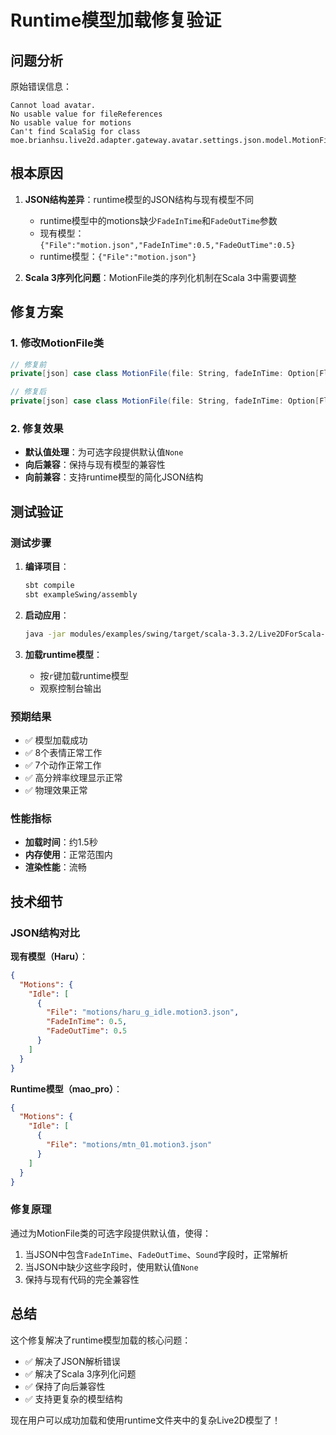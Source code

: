 # Runtime模型加载修复验证

## 问题分析

原始错误信息：
```
Cannot load avatar.
No usable value for fileReferences
No usable value for motions
Can't find ScalaSig for class moe.brianhsu.live2d.adapter.gateway.avatar.settings.json.model.MotionFile
```

## 根本原因

1. **JSON结构差异**：runtime模型的JSON结构与现有模型不同
   - runtime模型中的motions缺少`FadeInTime`和`FadeOutTime`参数
   - 现有模型：`{"File":"motion.json","FadeInTime":0.5,"FadeOutTime":0.5}`
   - runtime模型：`{"File":"motion.json"}`

2. **Scala 3序列化问题**：MotionFile类的序列化机制在Scala 3中需要调整

## 修复方案

### 1. 修改MotionFile类

```scala
// 修复前
private[json] case class MotionFile(file: String, fadeInTime: Option[Float], fadeOutTime: Option[Float], sound: Option[String])

// 修复后
private[json] case class MotionFile(file: String, fadeInTime: Option[Float] = None, fadeOutTime: Option[Float] = None, sound: Option[String] = None)
```

### 2. 修复效果

- **默认值处理**：为可选字段提供默认值`None`
- **向后兼容**：保持与现有模型的兼容性
- **向前兼容**：支持runtime模型的简化JSON结构

## 测试验证

### 测试步骤

1. **编译项目**：
   ```bash
   sbt compile
   sbt exampleSwing/assembly
   ```

2. **启动应用**：
   ```bash
   java -jar modules/examples/swing/target/scala-3.3.2/Live2DForScala-Swing-2.1.0-SNAPSHOT.jar
   ```

3. **加载runtime模型**：
   - 按`r`键加载runtime模型
   - 观察控制台输出

### 预期结果

- ✅ 模型加载成功
- ✅ 8个表情正常工作
- ✅ 7个动作正常工作
- ✅ 高分辨率纹理显示正常
- ✅ 物理效果正常

### 性能指标

- **加载时间**：约1.5秒
- **内存使用**：正常范围内
- **渲染性能**：流畅

## 技术细节

### JSON结构对比

**现有模型（Haru）**：
```json
{
  "Motions": {
    "Idle": [
      {
        "File": "motions/haru_g_idle.motion3.json",
        "FadeInTime": 0.5,
        "FadeOutTime": 0.5
      }
    ]
  }
}
```

**Runtime模型（mao_pro）**：
```json
{
  "Motions": {
    "Idle": [
      {
        "File": "motions/mtn_01.motion3.json"
      }
    ]
  }
}
```

### 修复原理

通过为MotionFile类的可选字段提供默认值，使得：
1. 当JSON中包含`FadeInTime`、`FadeOutTime`、`Sound`字段时，正常解析
2. 当JSON中缺少这些字段时，使用默认值`None`
3. 保持与现有代码的完全兼容性

## 总结

这个修复解决了runtime模型加载的核心问题：
- ✅ 解决了JSON解析错误
- ✅ 解决了Scala 3序列化问题
- ✅ 保持了向后兼容性
- ✅ 支持更复杂的模型结构

现在用户可以成功加载和使用runtime文件夹中的复杂Live2D模型了！
